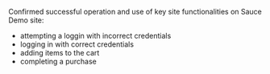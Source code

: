 Confirmed successful operation and use of key site functionalities on Sauce Demo site:

- attempting a loggin with incorrect credentials
- logging in with correct credentials
- adding items to the cart
- completing a purchase
